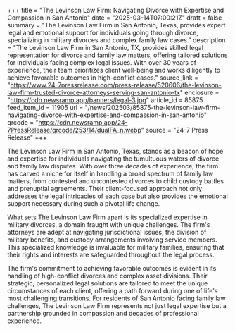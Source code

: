+++
title = "The Levinson Law Firm: Navigating Divorce with Expertise and Compassion in San Antonio"
date = "2025-03-14T07:00:21Z"
draft = false
summary = "The Levinson Law Firm in San Antonio, Texas, provides expert legal and emotional support for individuals going through divorce, specializing in military divorces and complex family law cases."
description = "The Levinson Law Firm in San Antonio, TX, provides skilled legal representation for divorce and family law matters, offering tailored solutions for individuals facing complex legal issues. With over 30 years of experience, their team prioritizes client well-being and works diligently to achieve favorable outcomes in high-conflict cases."
source_link = "https://www.24-7pressrelease.com/press-release/520606/the-levinson-law-firm-trusted-divorce-attorneys-serving-san-antonio-tx"
enclosure = "https://cdn.newsramp.app/banners/legal-3.jpg"
article_id = 85875
feed_item_id = 11905
url = "/news/202503/85875-the-levinson-law-firm-navigating-divorce-with-expertise-and-compassion-in-san-antonio"
qrcode = "https://cdn.newsramp.app/24-7PressRelease/qrcode/253/14/dualFA_n.webp"
source = "24-7 Press Release"
+++

<p>The Levinson Law Firm in San Antonio, Texas, stands as a beacon of hope and expertise for individuals navigating the tumultuous waters of divorce and family law disputes. With over three decades of experience, the firm has carved a niche for itself in handling a broad spectrum of family law matters, from contested and uncontested divorces to child custody battles and prenuptial agreements. Their client-focused approach not only addresses the legal intricacies of each case but also provides the emotional support necessary during such a pivotal life change.</p><p>What sets The Levinson Law Firm apart is its specialized expertise in military divorces, a domain fraught with unique challenges. The firm's attorneys are adept at navigating jurisdictional issues, the division of military benefits, and custody arrangements involving service members. This specialized knowledge is invaluable for military families, ensuring that their rights and interests are safeguarded throughout the legal process.</p><p>The firm's commitment to achieving favorable outcomes is evident in its handling of high-conflict divorces and complex asset divisions. Their strategic, personalized legal solutions are tailored to meet the unique circumstances of each client, offering a path forward during one of life's most challenging transitions. For residents of San Antonio facing family law challenges, The Levinson Law Firm represents not just legal expertise but a partnership grounded in compassion and decades of professional experience.</p>